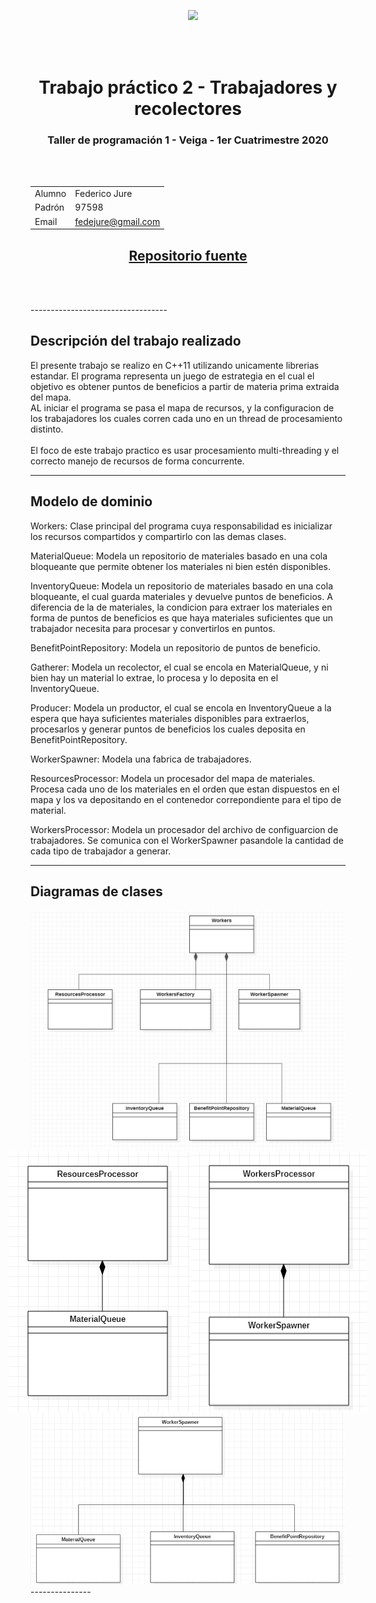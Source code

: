 

<center>
<div style="align: right"><img style="position:absolute" src="https://upload.wikimedia.org/wikipedia/commons/thumb/0/0d/FIUBA_gris_transparente.png/275px-FIUBA_gris_transparente.png"></div>

<br></br>
<br></br>


# <center>Trabajo práctico 2 - Trabajadores y recolectores</center>
### <center>Taller de programación 1 - Veiga - 1er Cuatrimestre 2020

<br></br>

| | |
|---|---|
|  Alumno | Federico Jure  |
| Padrón  |  97598 |
| Email   | fedejure@gmail.com |
## [<center>Repositorio fuente](https://github.com/FedeJure/Workers)


<br></br>
</center>
----------------------------------

## Descripción del trabajo realizado

El presente trabajo se realizo en C++11 utilizando unicamente librerias estandar.
El programa representa un juego de estrategia en el cual el objetivo es obtener puntos de beneficios a partir de materia prima extraida del mapa. <br/>
AL iniciar el programa se pasa el mapa de recursos, y la configuracion de los trabajadores los cuales corren cada uno en un thread de procesamiento distinto.<br/>
<br/>
El foco de este trabajo practico es usar procesamiento multi-threading  y el correcto manejo de recursos de forma concurrente.



-----------------------------------

## Modelo de dominio
Workers: Clase principal del programa cuya responsabilidad es inicializar los recursos compartidos y compartirlo con las demas clases.<br/>

MaterialQueue: Modela un repositorio de materiales basado en una cola bloqueante que permite obtener los materiales ni bien estén disponibles.<br/>

InventoryQueue: Modela un repositorio de materiales basado en una cola bloqueante, el cual guarda materiales y devuelve puntos de beneficios. A diferencia de la de materiales, la condicion para extraer los materiales en forma de puntos de beneficios es que haya materiales suficientes que un trabajador necesita para procesar y convertirlos en puntos.<br/>

BenefitPointRepository: Modela un repositorio de puntos de beneficio.<br/>

Gatherer: Modela un recolector, el cual se encola en MaterialQueue, y ni bien hay un material lo extrae, lo procesa y lo deposita en el InventoryQueue.<br/>

Producer: Modela un productor, el cual se encola en InventoryQueue a la espera que haya suficientes materiales disponibles para extraerlos, procesarlos y generar puntos de beneficios los cuales deposita en BenefitPointRepository.<br/>

WorkerSpawner: Modela una fabrica de trabajadores.<br/>

ResourcesProcessor: Modela un procesador del mapa de materiales. Procesa cada uno de los materiales en el orden que estan dispuestos en el mapa y los va depositando en el contenedor correpondiente para el tipo de material.<br/>

WorkersProcessor: Modela un procesador del archivo de configuarcion de trabajadores. Se comunica con el WorkerSpawner pasandole la cantidad de cada tipo de trabajador a generar.<br/>

---------------
## Diagramas de clases


<img src="images/diagrama_clases_general.png"/>
<div style="display:flex; justify-content:center;align-content: space-between">
<img src="images/diagrama_clases_resources_processor.png"/>
<img src="images/diagrama_clases_workers_factory.png"/>
</div>
<img src="images/diagrama_clases_workers_spawner.png"/>
---------------